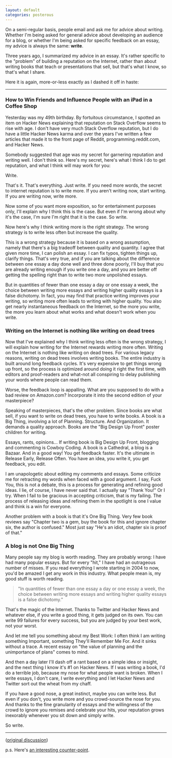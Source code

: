 ```yaml
---
layout: default
categories: posterous
---
```


On a semi-regular basis, people email and ask me for advice about writing. Whether I'm being asked for general advice about developing an audience for a blog, or whether I'm being asked for specific feedback on an essay, my advice is always the same: **write**.

Three years ago, I summarized my advice in an essay. It's rather specific to the "problem" of building a reputation on the Internet, rather than about writing books that teach or presentations that sell, but that's what I know, so that's what I share.

Here it is again, more-or-less exactly as I dashed it off in haste:

---

### How to Win Friends and Influence People with an iPad in a Coffee Shop

Yesterday was my 49th birthday. By fortuitous circumstance, I spotted an item on Hacker News explaining that reputation on Stack Overflow seems to rise with age. I don't have very much Stack Overflow reputation, but I do have a little Hacker News karma and over the years I've written a few articles that made it to the front page of Reddit, programming.reddit.com, and Hacker News.

Somebody suggested that age was my secret for garnering reputation and writing well. I don't think so. Here's my secret, here's what I think I do to get reputation, and what I think will may work for you:

Write.

That's it. That's everything. Just write. If you need more words, the secret to internet reputation is to write more. If you aren't writing now, start writing. If you are writing now, write more.

Now some of you want more exposition, so for entertainment purposes only, I'll explain why I think this is the case. But even if I'm wrong about why it's the case, I'm sure I'm right that it is the case. So write.

Now here's why I think writing more is the right strategy. The wrong strategy is to write less often but increase the quality.

This is a wrong strategy because it is based on a wrong assumption, namely that there's a big tradeoff between quality and quantity. I agree that given more time, I can polish an essay. I can fix typos, tighten things up, clarify things. That's very true, and if you are talking about the difference between one essay a day done well and three done poorly, I'll buy that you are already writing enough if you write one a day, and you are better off getting the spelling right than to write two more unpolished essays.

But in quantities of fewer than one essay a day or one essay a week, the choice between writing more essays and writing higher quality essays is a false dichotomy. In fact, you may find that practice writing improves your writing, so writing more often leads to writing with higher quality. You also get nearly instantaneous feedback on the Internet, so the more you write, the more you learn about what works and what doesn't work when you write.

### Writing on the Internet is nothing like writing on dead trees

Now that I've explained why I think writing less often is the wrong strategy, I will explain how writing for the Internet rewards writing more often. Writing on the Internet is nothing like writing on dead trees. For various legacy reasons, writing on dead trees involves writing books. The entire industry is built around long feedback cycles. It's very expensive to get things wrong up front, so the process is optimized around doing it right the first time, with editors and proof-readers and what-not all conspiring to delay publishing your words where people can read them.

Worse, the feedback loop is appalling. What are you supposed to do with a bad review on Amazon.com? Incorporate it into the second edition of your masterpiece?

Speaking of masterpieces, that's the other problem. Since books are what sell, if you want to write on dead trees, you have to write books. A book is a Big Thing, involving a lot of Planning. Structure. And Organization. It demands a quality approach. Books are the "Big Design Up Front" poster children for writing.

Essays, rants, opinions... If writing book is Big Design Up Front, blogging and commenting is Cowboy Coding. A book is a Cathedral, a blog is a Bazaar. And in a good way! You get feedback faster. It's the ultimate in Release Early, Release Often. You have an idea, you write it, you get feedback, you edit.

I am unapologetic about editing my comments and essays. Some criticize me for retracting my words when faced with a good argument. I say, Fuck You, this is not a debate, this is a process for generating and refining good ideas. I lie, of course, I have never said that. I actually say "Thank You!" Or I try. When I fail to be gracious in accepting criticism, that is my failing. The process of releasing ideas and refining them in the spotlight is one I value and think is a win for everyone.

Another problem with a book is that it's One Big Thing. Very few book reviews say "Chapter two is a gem, buy the book for this and ignore chapter six, the author is confused." Most just say "He's an idiot, chapter six is proof of that."

### A blog is not One Big Thing

Many people say my blog is worth reading. They are probably wrong: I have had many popular essays. But for every "hit," I have had an outrageous number of misses. If you read everything I wrote starting in 2004 to now, you'd be amazed I get any work in this industry. What people mean is, my good stuff is worth reading.

> "In quantities of fewer than one essay a day or one essay a week, the choice between writing more essays and writing higher quality essays is a false dichotomy."

That's the magic of the Internet. Thanks to Twitter and Hacker News and whatever else, if you write a good thing, it gets judged on its own. You can write 99 failures for every success, but you are judged by your best work, not your worst.

And let me tell you something about my Best Work: I often think I am writing something Important, something They'll Remember Me For. And it sinks without a trace. A recent essay on "the value of planning and the unimportance of plans" comes to mind.

And then a day later I'll dash off a rant based on a simple idea or insight, and the next thing I know it's #1 on Hacker News. If I was writing a book, I'd do a terrible job, because my nose for what people want is broken. When I write essays, I don't care, I write everything and I let Hacker News and Twitter sort out the wheat from my chaff.

If you have a good nose, a great instinct, maybe you can write less. But even if you don't, you write more and you crowd-source the nose for you. And thanks to the fine granularity of essays and the willingness of the crowd to ignore you remises and celebrate your hits, your reputation grows inexorably whenever you sit down and simply write.

So write.

---

([original discussion](http://news.ycombinator.com/item?id=2657934))

p.s. Here's [an interesting counter-point](http://news.ycombinator.com/item?id=2659029).

